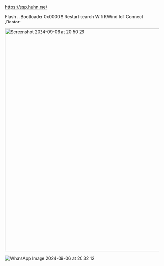 https://esp.huhn.me/

Flash ...Bootloader 0x0000 !! Restart search Wifi KWind IoT Connect ,Restart

<img width="729" alt="Screenshot 2024-09-06 at 20 50 26" src="https://github.com/user-attachments/assets/cc5c74ba-55a7-49c1-abe9-1d51cf8ce4cf">






![WhatsApp Image 2024-09-06 at 20 32 12](https://github.com/user-attachments/assets/59f74300-6989-42bb-83d3-ef0f1541d279)

